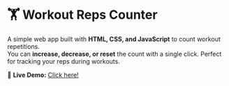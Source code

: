 # 🏋️ Workout Reps Counter

A simple web app built with **HTML, CSS, and JavaScript** to count workout repetitions.  
You can **increase, decrease, or reset** the count with a single click. Perfect for tracking your reps during workouts.

🔗 **Live Demo:** [Click here!](https://a-arti.github.io/Workout-Reps-Tracker/)
